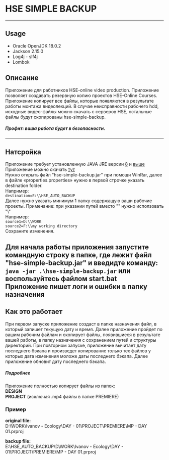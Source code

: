 # HSE SIMPLE BACKUP

---

## Usage
* Oracle OpenJDK 18.0.2
* Jackson 2.15.0
* Log4j - slf4j
* Lombok

## Описание
Приложение для работников HSE-online video production. Приложение позволяет создавать резервную копию проектов HSE-Online Courses. Приложение копирует все файлы, которые появляются в результате работы монтажа видеолекций. В случае неисправности рабочего hdd, исходные видео-файлы можно скачать с серверов HSE, остальные файлы будут скопированы hse-simple-backup. 
##### Профит: ваша работа будет в безопасности.

---
## Натсройка
Приложение требует установленную JAVA JRE версии [8](https://www.java.com/download/manual.jsp) и [выше](https://www.oracle.com/)  
Приложение можно скачать [тут](https://disk.yandex.ru/d/yzcTASOfmAPJmQ)   
Нужно открыть файл "hse-simple-backup.jar" при помощи WinRar, 
далее в файле «properties.properties» нужно в первой строчке указать destination folder.  
Например:   
```destination=E:\\HSE_AUTO_BACKUP```  
Далее нужно указать минимум 1 папку содержащую ваши рабочие проекты.
Примечание: при указании путей вместо "\" нужно исползовать "\\"  
Например:  
```source1=D:\\WORK```<br> 
```source2=F:\\my working directory ```  
Сохраните изменения. 

Для начала работы приложения запустите командную строку в папке, где лежит файл "hse-simple-backup.jar" и введидте команду:  
```java -jar .\hse-simple-backup.jar``` или воспользуйтесь файлом **start.bat**  
Приложение пишет логи и ошибки в папку назначения
---
## Как это работает
При первом запуске приложение создаст в папке назначения файл, в который запишет текущую дату и время. Далее приложение пройдет по вашим рабочим файлам и скопирует файлы, появившиеся в результате вашей работы, в папку назначения с сохранением путей и структуры директорий. При повторном запуске, приложение вычитает дату последнего бэкапа и произведет копирование только тех файлов у которых дата изменения моложе даты последнего бэкапа. Далее приложение обновит дату последнего бэкапа.

##### Подробнее
Приложение полностью копирует файлы из папок:  
**DESIGN**  
**PROJECT** (исключая .mp4 файлы в папке PREMIERE)


### Пример
**original file:**<br>
D:\WORK\Ivanov - Ecology\DAY - 01\PROJECT\PREMIERE\MP - DAY 01.prproj<br>

**backup file:**<br>
E:\HSE_AUTO_BACKUP\D\WORK\Ivanov - Ecology\DAY - 01\PROJECT\PREMIERE\MP - DAY 01.prproj
